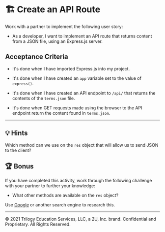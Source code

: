 # 🏗️ Create an API Route

Work with a partner to implement the following user story:

* As a developer, I want to implement an API route that returns content from a JSON file, using an Express.js server.

## Acceptance Criteria

* It's done when I have imported Express.js into my project.

* It's done when I have created an `app` variable set to the value of `express()`.

* It's done when I have created an API endpoint to `/api/` that returns the contents of the `terms.json` file.

* It's done when GET requests made using the browser to the API endpoint return the content found in `terms.json`.

---

## 💡 Hints

Which method can we use on the `res` object that will allow us to send JSON to the client?

## 🏆 Bonus

If you have completed this activity, work through the following challenge with your partner to further your knowledge:

* What other methods are available on the `res` object?

Use [Google](https://www.google.com) or another search engine to research this.

---
© 2021 Trilogy Education Services, LLC, a 2U, Inc. brand. Confidential and Proprietary. All Rights Reserved.
